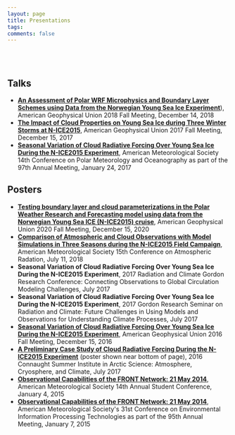 ```yaml
---
layout: page
title: Presentations
tags:
comments: false
---
```

<br><br>
## Talks
- [**An Assessment of Polar WRF Microphysics and Boundary Layer Schemes using Data from the Norwegian Young Sea Ice Experiment**](https://agu.confex.com/agu/fm18/meetingapp.cgi/Paper/445412)), American Geophysical Union 2018 Fall Meeting, December 14, 2018
- [**The Impact of Cloud Properties on Young Sea Ice during Three Winter Storms at N-ICE2015**](https://agu.confex.com/agu/fm17/meetingapp.cgi/Paper/291590), American Geophysical Union 2017 Fall Meeting, December 15, 2017
- [**Seasonal Variation of Cloud Radiative Forcing Over Young Sea Ice During the N-ICE2015 Experiment**](https://ams.confex.com/ams/97Annual/webprogram/Paper313194.html), American Meteorological Society 14th Conference on Polar Meteorology and Oceanography as part of the 97th Annual Meeting, January 24, 2017

## Posters
- [**Testing boundary layer and cloud parameterizations in the Polar Weather Research and Forecasting model using data from the Norwegian Young Sea ICE (N-ICE2015) cruise**](https://agu.confex.com/agu/fm20/meetingapp.cgi/Paper/748109), American Geophysical Union 2020 Fall Meeting, December 15, 2020
- [**Comparison of Atmospheric and Cloud Observations with Model Simulations in Three Seasons during the N-ICE2015 Field Campaign**](https://ams.confex.com/ams/15CLOUD15ATRAD/webprogram/Paper347736.html), American Meteorological Society 15th Conference on Atmospheric Radation, July 11, 2018 
- **Seasonal Variation of Cloud Radiative Forcing Over Young Sea Ice During the N-ICE2015 Experiment**, 2017 Radiation and Climate Gordon Research Conference: Connecting Observations to Global Circulation Modeling Challenges, July 2017
- **Seasonal Variation of Cloud Radiative Forcing Over Young Sea Ice During the N-ICE2015 Experiment**, 2017 Gordon Research Seminar on Radiation and Climate: Future Challenges in Using Models and Observations for Understanding Climate Processes, July 2017
- [**Seasonal Variation of Cloud Radiative Forcing Over Young Sea Ice During the N-ICE2015 Experiment**](https://agu.confex.com/agu/fm16/meetingapp.cgi/Paper/193050), American Geophysical Union 2016 Fall Meeting, December 15, 2016
- [**A Preliminary Case Study of Cloud Radiative Forcing During the N-ICE2015 Experiment**](https://www.candac.ca/create/ss2016/summerschool2016.html) (poster shown near bottom of page), 2016 Connaught Summer Institute in Arctic Science: Atmosphere, Cryosphere, and Climate, July 2017
- [**Observational Capabilities of the FRONT Network: 21 May 2014**](https://ams.confex.com/ams/95Annual/webprogram/Paper266241.html), American Meteorological Society 14th Annual Student Conference, January 4, 2015
- [**Observational Capabilities of the FRONT Network: 21 May 2014**](https://ams.confex.com/ams/95Annual/webprogram/Paper266225.html), American Meteorological Society's 31st Conference on Environmental Information Processing Technologies as part of the 95th Annual Meeting, January 7, 2015
